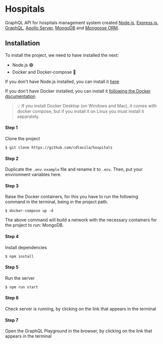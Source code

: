 # Hospitals
GraphQL API for hospitals management system created [Node.js](https://nodejs.org/en/), [Express.js](https://expressjs.com/), [GraphQL](https://graphql.org/), [Apollo Server](https://www.apollographql.com/docs/apollo-server/), [MongoDB](https://www.mongodb.com/) and [Mongoose ORM](https://mongoosejs.com/).

## Installation
To install the project, we need to have installed the next:
- Node.js 🟢
- Docker and Docker-compose 🐋

If you don't have Node.js installed, you can install it [here](https://nodejs.org/es/)

If you don't have Docker installed, you can install it [following the Docker documentation](https://docs.docker.com/engine/install/)

<blockquote>
<span>
💡
</span>
<span>
If you install Docker Desktop (on Windows and Mac), it comes with docker compose, but if you install it on Linux you must install it separately.
</span>
</blockquote>


#### Step 1
Clone the project
```
$ git clone https://github.com/cdlavila/hospitals
```

#### Step 2
Duplicate the `.env.example` file and rename it to `.env`. Then, put your environment variables here.

#### Step 3
Raise the Docker containers, for this you have to run the following command in the terminal, being in the project path.
```
$ docker-compose up -d
```
The above command will build a network with the necessary containers for the project to run: MongoDB.

#### Step 4
Install dependencies
```
$ npm install
```

#### Step 5
Run the server

```
$ npm run start
```

#### Step 6
Check server is running, by clicking on the link that appears in the terminal

#### Step 7
Open the GraphQL Playground in the browser, by clicking on the link that appears in the terminal
